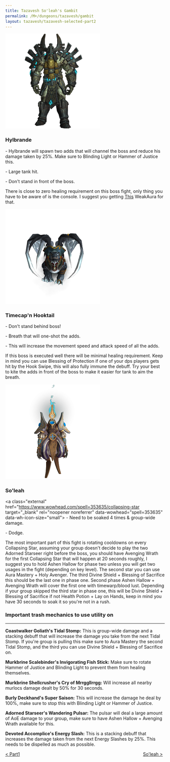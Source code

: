 ```yaml
---
title: Tazavesh So'leah's Gambit
permalink: /M+/dungeons/tazavesh/gambit
layout: tazavesh/tazavesh-selected-part2
---
```


<a>
    <img src="/assets/img/dungeons/hylbrande.png" class="dungeon_boss"/>
</a>

### Hylbrande

<a class="external" href="https://www.wowhead.com/spell=347015/empowered-defense" target="_blank" rel="noopener noreferrer" data-wowhead="spell=347015" data-wh-icon-size="small"></a> - Hylbrande will spawn two adds that will channel the boss and reduce his damage taken by 25%. Make sure to Blinding Light or Hammer of Justice this.

<a class="external" href="https://www.wowhead.com/spell=346116/shearing-swings" target="_blank" rel="noopener noreferrer" data-wowhead="spell=346116" data-wh-icon-size="small"></a> - Large tank hit.

<a class="external" href="https://www.wowhead.com/spell=347094/titanic-crash" target="_blank" rel="noopener noreferrer" data-wowhead="spell=347094" data-wh-icon-size="small"></a> - Don't stand in front of the boss.

There is close to zero healing requirement on this boss fight, only thing you have to be aware of is the console. I suggest you getting [This](/M+/weakauras) WeakAura for that.

<a>
    <img src="/assets/img/dungeons/timecap.png" class="dungeon_boss"/>
</a>

### Timecap'n Hooktail

<a class="external" href="https://www.wowhead.com/spell=347015/empowered-defense" target="_blank" rel="noopener noreferrer" data-wowhead="spell=347015" data-wh-icon-size="small"></a> - Don't stand behind boss!

<a class="external" href="https://www.wowhead.com/spell=347015/empowered-defense" target="_blank" rel="noopener noreferrer" data-wowhead="spell=347015" data-wh-icon-size="small"></a> - Breath that will one-shot the adds.

<a class="external" href="https://www.wowhead.com/spell=350517/double-time" target="_blank" rel="noopener noreferrer" data-wowhead="spell=350517" data-wh-icon-size="small"></a> - This will increase the movement speed and attack speed of all the adds.

If this boss is executed well there will be minimal healing requirement. Keep in mind you can use Blessing of Protection if one of your dps players gets hit by the Hook Swipe, this will also fully immune the debuff. Try your best to kite the adds in front of the boss to make it easier for tank to aim the breath.

<a>
    <img src="/assets/img/dungeons/soleah.png" class="dungeon_boss"/>
</a>

### So'leah

<a class="external" href="https://www.wowhead.com/spell=353635/collapsing-star target="_blank" rel="noopener noreferrer" data-wowhead="spell=353635" data-wh-icon-size="small"></a> - Need to be soaked 4 times & group-wide damage.

<a class="external" href="https://www.wowhead.com/spell=351096/energy-fragmentation" target="_blank" rel="noopener noreferrer" data-wowhead="spell=351096" data-wh-icon-size="small"></a> - Dodge.

The most important part of this fight is rotating cooldowns on every Collapsing Star, assuming your group doesn't decide to play the two Adorned Starseer right before the boss, you should have Avenging Wrath for the first Collapsing Star that will happen at 20 seconds roughly, I suggest you to hold Ashen Hallow for phase two unless you will get two usages in the fight (depending on key level). The second star you can use Aura Mastery + Holy Avenger. The third Divine Shield + Blessing of Sacrifice this should be the last one in phase one. Second phase Ashen Hallow + Avenging Wrath will cover the first one with timewarp/blood lust. Depending if your group skipped the third star in phase one, this will be Divine Shield + Blessing of Sacrifice if not Health Potion + Lay on Hands, keep in mind you have 30 seconds to soak it so you're not in a rush.

### Important trash mechanics to use utility on

---

**Coastwalker Goliath's Tidal Stomp:** This is group-wide damage and a stacking debuff that will increase the damage you take from the next Tidal Stomp. If you're group is pulling this make sure to Aura Mastery the second Tidal Stomp, and the third you can use Divine Shield + Blessing of Sacrifice on.

**Murkbrine Scalebinder's Invigorating Fish Stick:** Make sure to rotate Hammer of Justice and Blinding Light to prevent them from healing themselves.

**Murkbrine Shellcrusher's Cry of Mrrggllrrgg:** Will increase all nearby murlocs damage dealt by 50% for 30 seconds. 

**Burly Deckhand's Super Saison:** This will increase the damage he deal by 100%, make sure to stop this with Blinding Light or Hammer of Justice.

**Adorned Starseer's Wandering Pulsar:** The pulsar will deal a large amount of AoE damage to your group, make sure to have Ashen Hallow + Avenging Wrath available for this.

**Devoted Accomplice's Energy Slash:** This is a stacking debuff that increases the damage taken from the next Energy Slashes by 25%. This needs to be dispelled as much as possible.




<div>
    <div style="text-align:left;display: inline-block;width: 49%;">
        <a href="/M+/dungeons/tazavesh/streets">
            < Part1
        </a>
    </div>
    <div style="text-align:right;display: inline-block;width: 49%;">
        <a href="/M+/dungeons/tazavesh/gambit/soleah">
            So'leah >
        </a>
    </div>
</div>
